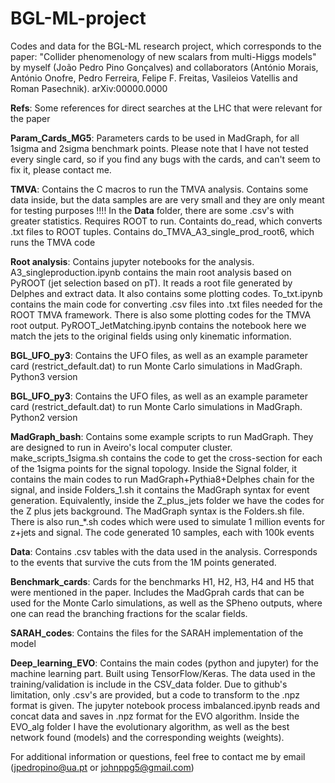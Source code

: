 # BGL-ML-project
Codes and data for the BGL-ML research project, which corresponds to the paper: "Collider phenomenology of new scalars from multi-Higgs models" by myself (João Pedro Pino Gonçalves) and collaborators (António Morais, António Onofre, Pedro Ferreira, Felipe F. Freitas, Vasileios Vatellis and Roman Pasechnik). arXiv:00000.0000

**Refs**: Some references for direct searches at the LHC that were relevant for the paper

**Param_Cards_MG5**: Parameters cards to be used in MadGraph, for all 1sigma and 2sigma benchmark points. Please note that I have not tested every single card, so if you find any bugs with the cards, and can't seem to fix it, please contact me.

**TMVA**: Contains the C macros to run the TMVA analysis. Contains some data inside, but the data samples are are very small and they are only meant for testing purposes !!!! In the **Data** folder, there are some .csv's with greater statistics. Requires ROOT to run. Containts do_read, which converts .txt files to ROOT tuples. Contains do_TMVA_A3_single_prod_root6, which runs the TMVA code

**Root analysis**: Contains jupyter notebooks for the analysis. A3_singleproduction.ipynb contains the main root analysis based on PyROOT (jet selection based on pT). It reads a root file generated by Delphes and extract data. It also contains some plotting codes. To_txt.ipynb contains the main code for converting .csv files into .txt files needed for the ROOT TMVA framework. There is also some plotting codes for the TMVA root output. PyROOT_JetMatching.ipynb contains the notebook here we match the jets to the original fields using only kinematic information.

**BGL_UFO_py3**: Contains the UFO files, as well as an example parameter card (restrict_default.dat) to run Monte Carlo simulations in MadGraph. Python3 version

**BGL_UFO_py3**: Contains the UFO files, as well as an example parameter card (restrict_default.dat) to run Monte Carlo simulations in MadGraph. Python2 version

**MadGraph_bash**: Contains some example scripts to run MadGraph. They are designed to run in Aveiro's local computer cluster. make_scripts_1sigma.sh contains the code to get the cross-section for each of the 1sigma points for the signal topology. Inside the Signal folder, it contains the main codes to run MadGraph+Pythia8+Delphes chain for the signal, and inside Folders_1.sh it contains the MadGraph syntax for event generation. Equivalently, inside the Z_plus_jets folder we have the codes for the Z plus jets background. The MadGraph syntax is the Folders.sh file.
There is also run_\*.sh codes which were used to simulate 1 million events for z+jets and signal. The code generated 10 samples, each with 100k events

**Data**: Contains .csv tables with the data used in the analysis. Corresponds to the events that survive the cuts from the 1M points generated.

**Benchmark_cards**: Cards for the benchmarks H1, H2, H3, H4 and H5 that were mentioned in the paper. Includes the MadGprah cards that can be used for the Monte Carlo simulations, as well as the SPheno outputs, where one can read the branching fractions for the scalar fields.

**SARAH_codes**: Contains the files for the SARAH implementation of the model

**Deep_learning_EVO**: Contains the main codes (python and jupyter) for the machine learning part. Built using TensorFlow/Keras. The data used in the training/validation is include in the CSV_data folder. Due to github's limitation, only .csv's are provided, but a code to transform to the .npz format is given. The jupyter notebook process imbalanced.ipynb reads and concat data and saves in .npz format for the EVO algorithm. Inside the EVO_alg folder I have the evolutionary algorithm, as well as the best network found (models) and the corresponding weights (weights).


For additional information or questions, feel free to contact me by email (jpedropino@ua.pt or johnppg5@gmail.com)

